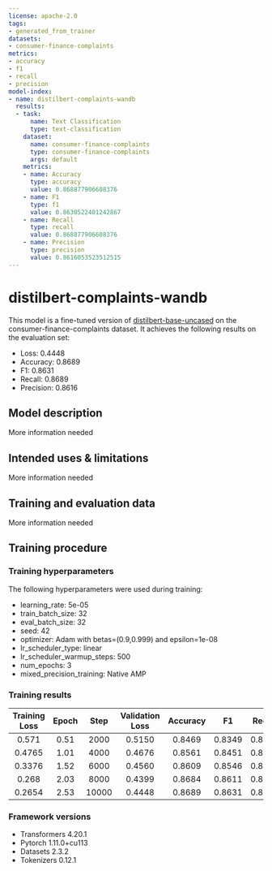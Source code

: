 ```yaml
---
license: apache-2.0
tags:
- generated_from_trainer
datasets:
- consumer-finance-complaints
metrics:
- accuracy
- f1
- recall
- precision
model-index:
- name: distilbert-complaints-wandb
  results:
  - task:
      name: Text Classification
      type: text-classification
    dataset:
      name: consumer-finance-complaints
      type: consumer-finance-complaints
      args: default
    metrics:
    - name: Accuracy
      type: accuracy
      value: 0.868877906608376
    - name: F1
      type: f1
      value: 0.8630522401242867
    - name: Recall
      type: recall
      value: 0.868877906608376
    - name: Precision
      type: precision
      value: 0.8616053523512515
---
```


<!-- This model card has been generated automatically according to the information the Trainer had access to. You
should probably proofread and complete it, then remove this comment. -->

# distilbert-complaints-wandb

This model is a fine-tuned version of [distilbert-base-uncased](https://huggingface.co/distilbert-base-uncased) on the consumer-finance-complaints dataset.
It achieves the following results on the evaluation set:
- Loss: 0.4448
- Accuracy: 0.8689
- F1: 0.8631
- Recall: 0.8689
- Precision: 0.8616

## Model description

More information needed

## Intended uses & limitations

More information needed

## Training and evaluation data

More information needed

## Training procedure

### Training hyperparameters

The following hyperparameters were used during training:
- learning_rate: 5e-05
- train_batch_size: 32
- eval_batch_size: 32
- seed: 42
- optimizer: Adam with betas=(0.9,0.999) and epsilon=1e-08
- lr_scheduler_type: linear
- lr_scheduler_warmup_steps: 500
- num_epochs: 3
- mixed_precision_training: Native AMP

### Training results

| Training Loss | Epoch | Step  | Validation Loss | Accuracy | F1     | Recall | Precision |
|:-------------:|:-----:|:-----:|:---------------:|:--------:|:------:|:------:|:---------:|
| 0.571         | 0.51  | 2000  | 0.5150          | 0.8469   | 0.8349 | 0.8469 | 0.8249    |
| 0.4765        | 1.01  | 4000  | 0.4676          | 0.8561   | 0.8451 | 0.8561 | 0.8376    |
| 0.3376        | 1.52  | 6000  | 0.4560          | 0.8609   | 0.8546 | 0.8609 | 0.8547    |
| 0.268         | 2.03  | 8000  | 0.4399          | 0.8684   | 0.8611 | 0.8684 | 0.8607    |
| 0.2654        | 2.53  | 10000 | 0.4448          | 0.8689   | 0.8631 | 0.8689 | 0.8616    |


### Framework versions

- Transformers 4.20.1
- Pytorch 1.11.0+cu113
- Datasets 2.3.2
- Tokenizers 0.12.1
